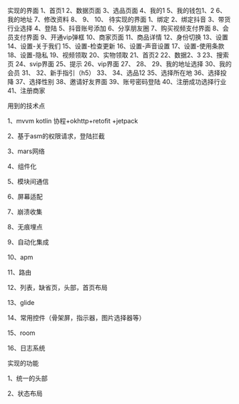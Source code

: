 实现的界面
1、首页1
2、数据页面
3、选品页面
4、我的1
5、我的钱包1、2
6、我的地址
7、修改资料
8、
9、
10、
待实现的界面
1、绑定
2、绑定抖音
3、带货行业选择
4、登陆
5、抖音账号添加
6、分享朋友圈
7、购买视频支付界面
8、会员支付界面
9、开通vip弹框
10、商家页面
11、商品详情
12、身份切换
13、设置
14、设置-关于我们
15、设置-检查更新
16、设置-声音设置
17、设置-使用条款
18、设置-隐私
19、视频领取
20、实物领取
21、首页2
22、数据2、3
23、搜索页
24、svip界面
25、提示
26、vip界面
27、
28、
29、我的地址选择
30、我的会员
31、
32、新手指引（h5）
33、
34、选品12
35、选择所在地
36、选择投降
37、选择性别
38、邀请好友界面
39、账号密码登陆
40、注册成功选择行业
41、注册商家

用到的技术点

1、mvvm kotlin 协程+okhttp+retofit +jetpack

2、基于asm的权限请求，登陆拦截

3、mars网络

4、组件化

5、模块间通信

6、屏幕适配

7、崩溃收集

8、无痕埋点

9、自动化集成

10、apm

11、路由

12、列表，缺省页，头部，首页布局

13、glide

14、常用控件（骨架屏，指示器，图片选择器等）

15、room

16、日志系统

实现的功能

1、统一的头部

2、状态布局


